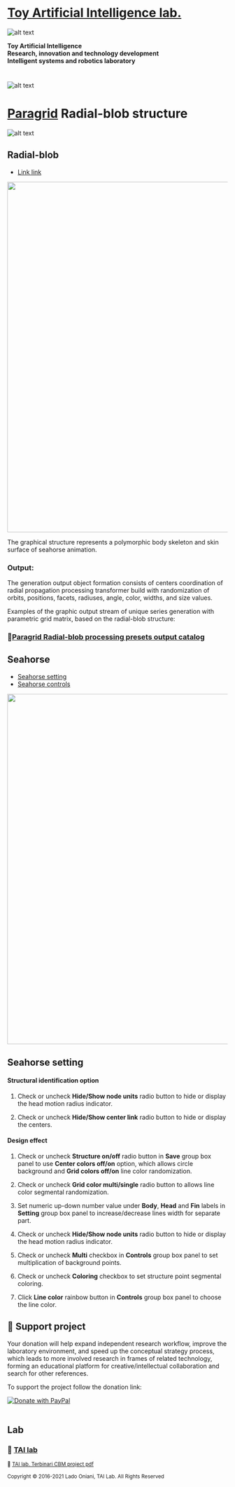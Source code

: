 

 # [Toy Artificial Intelligence lab.](https://ladooniani.github.io/tailab/) 
 
 ![alt text](https://github.com/ladooniani/tailab/blob/master/assets/toy_artificial_intelligence_lab_logo.png)

**Toy Artificial Intelligence\
Research, innovation and technology development\
Intelligent systems and robotics laboratory**

#

![alt text](https://github.com/ladooniani/tailab/blob/master/assets/tai_lab_terbinari_cbm_project_logo.png)

# [Paragrid](https://github.com/Toy-Artificial-Intelligence-lab/paragrid-doc) Radial-blob structure

![alt text](https://github.com/ladooniani/resume-cv/blob/main/img/img15.jpg)

## Radial-blob

 - [Link link](#Link-link)

<img src="https://github.com/Toy-Artificial-Intelligence-lab/paragrid-doc/blob/main/images/paragrid/paragrid-app-10.png" width="800">

The graphical structure represents a polymorphic body skeleton  and skin surface of seahorse animation.

### Output:
 
The generation output object formation consists of centers coordination of radial propagation processing transformer build with randomization of orbits, positions, facets, radiuses, angle, color, widths, and size values.

Examples of the graphic output stream of unique series generation with parametric grid matrix, based on the radial-blob structure:
 
### 📌[Paragrid Radial-blob processing presets output catalog](https://github.com/Toy-Artificial-Intelligence-lab/paragrid-doc/blob/main/markups/paragrid-radial-blob-presets.md) 

## Seahorse

 - [Seahorse setting](#Seahorse-setting)
 - [Seahorse controls](#Seahorse-controls)
 
<img src="https://github.com/Toy-Artificial-Intelligence-lab/paragrid-doc/blob/main/images/paragrid/paragrid-app-11.png" width="800">

## Seahorse setting

 #### Structural identification option

1. Check or uncheck **Hide/Show node units** radio button to hide or display the head motion radius indicator. 

2. Check or uncheck **Hide/Show center link** radio button to hide or display the centers.

#### Design effect

1. Check or uncheck **Structure on/off** radio button in **Save** group box panel to use **Center colors off/on** option, which allows circle background and **Grid colors off/on** line color randomization.

2. Check or uncheck **Grid color multi/single** radio button to allows line color segmental randomization.

3. Set numeric up-down number value under **Body**, **Head** and **Fin** labels in **Setting** group box panel to increase/decrease lines width for separate part.

4. Check or uncheck **Hide/Show node units** radio button to hide or display the head motion radius indicator. 

5. Check or uncheck **Multi** checkbox in **Controls** group box panel to set multiplication of background points.

6. Check or uncheck **Coloring** checkbox to set structure point segmental coloring.

7. Click **Line color** rainbow button in **Controls** group box panel to choose the line color.

## 💖 Support project

Your donation will help expand independent research workflow, improve the laboratory environment, and speed up the conceptual strategy process, which leads to more involved research in frames of related technology, forming an educational platform for creative/intellectual collaboration and search for other references.

To support the project follow the donation link: 

<a href="https://www.paypal.com/cgi-bin/webscr?cmd=_s-xclick&hosted_button_id=GRGH6SL9EL72U">
  <img src="https://www.paypalobjects.com/en_US/i/btn/btn_donate_SM.gif" alt="Donate with PayPal" /><br><br>
</a>

## Lab

### 🔬 [TAI lab](https://ladooniani.github.io/tailab/) 

<sub>📃 [TAI lab. Terbinari CBM project pdf](https://github.com/ladooniani/tailab/blob/master/docs/tai.pdf)<sub>

<sub>Copyright © 2016-2021 Lado Oniani, TAI Lab. All Rights Reserved<sub>

